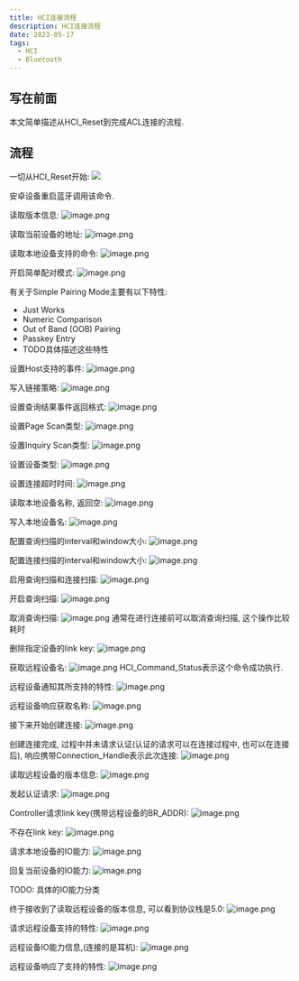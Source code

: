 ```yaml
---
title: HCI连接流程
description: HCI连接流程
date: 2023-05-17
tags:
  - HCI
  - Bluetooth
---
```


## 写在前面
本文简单描述从HCI_Reset到完成ACL连接的流程.

## 流程
一切从HCI_Reset开始:
![](https://cdn.jsdelivr.net/gh/zabbits/cdn@main/picgo/202305172350283.png)

安卓设备重启蓝牙调用该命令.

读取版本信息:
![image.png](https://cdn.jsdelivr.net/gh/zabbits/cdn@main/picgo/20230517235520.png)

读取当前设备的地址:
![image.png](https://cdn.jsdelivr.net/gh/zabbits/cdn@main/picgo/20230517235650.png)

读取本地设备支持的命令:
![image.png](https://cdn.jsdelivr.net/gh/zabbits/cdn@main/picgo/20230517235746.png)

开启简单配对模式:
![image.png](https://cdn.jsdelivr.net/gh/zabbits/cdn@main/picgo/20230518000315.png)

有关于Simple Pairing Mode主要有以下特性:
- Just Works
- Numeric Comparison
- Out of Band (OOB) Pairing
- Passkey Entry
- TODO具体描述这些特性

设置Host支持的事件:
![image.png](https://cdn.jsdelivr.net/gh/zabbits/cdn@main/picgo/20230518000611.png)

写入链接策略:
![image.png](https://cdn.jsdelivr.net/gh/zabbits/cdn@main/picgo/20230518000718.png)

设置查询结果事件返回格式:
![image.png](https://cdn.jsdelivr.net/gh/zabbits/cdn@main/picgo/20230518000829.png)

设置Page Scan类型:
![image.png](https://cdn.jsdelivr.net/gh/zabbits/cdn@main/picgo/20230518000911.png)

设置Inquiry Scan类型:
![image.png](https://cdn.jsdelivr.net/gh/zabbits/cdn@main/picgo/20230518000948.png)

设置设备类型:
![image.png](https://cdn.jsdelivr.net/gh/zabbits/cdn@main/picgo/20230518001155.png)

设置连接超时时间:
![image.png](https://cdn.jsdelivr.net/gh/zabbits/cdn@main/picgo/20230518001225.png)

读取本地设备名称, 返回空:
![image.png](https://cdn.jsdelivr.net/gh/zabbits/cdn@main/picgo/20230518001306.png)

写入本地设备名:
![image.png](https://cdn.jsdelivr.net/gh/zabbits/cdn@main/picgo/20230518001352.png)

配置查询扫描的interval和window大小:
![image.png](https://cdn.jsdelivr.net/gh/zabbits/cdn@main/picgo/20230518001445.png)

配置连接扫描的interval和window大小:
![image.png](https://cdn.jsdelivr.net/gh/zabbits/cdn@main/picgo/20230518001537.png)

启用查询扫描和连接扫描:
![image.png](https://cdn.jsdelivr.net/gh/zabbits/cdn@main/picgo/20230518001638.png)

开启查询扫描:
![image.png](https://cdn.jsdelivr.net/gh/zabbits/cdn@main/picgo/20230518001714.png)

取消查询扫描:
![image.png](https://cdn.jsdelivr.net/gh/zabbits/cdn@main/picgo/20230518001801.png)
通常在进行连接前可以取消查询扫描, 这个操作比较耗时

删除指定设备的link key:
![image.png](https://cdn.jsdelivr.net/gh/zabbits/cdn@main/picgo/20230518001948.png)

获取远程设备名:
![image.png](https://cdn.jsdelivr.net/gh/zabbits/cdn@main/picgo/20230518002056.png)
HCI_Command_Status表示这个命令成功执行.

远程设备通知其所支持的特性:
![image.png](https://cdn.jsdelivr.net/gh/zabbits/cdn@main/picgo/20230518002347.png)

远程设备响应获取名称:
![image.png](https://cdn.jsdelivr.net/gh/zabbits/cdn@main/picgo/20230518002428.png)

接下来开始创建连接:
![image.png](https://cdn.jsdelivr.net/gh/zabbits/cdn@main/picgo/20230518002605.png)

创建连接完成, 过程中并未请求认证(认证的请求可以在连接过程中, 也可以在连接后), 响应携带Connection_Handle表示此次连接:
![image.png](https://cdn.jsdelivr.net/gh/zabbits/cdn@main/picgo/20230518002849.png)

读取远程设备的版本信息:
![image.png](https://cdn.jsdelivr.net/gh/zabbits/cdn@main/picgo/20230518002940.png)

发起认证请求:
![image.png](https://cdn.jsdelivr.net/gh/zabbits/cdn@main/picgo/20230518003008.png)

Controller请求link key(携带远程设备的BR_ADDR):
![image.png](https://cdn.jsdelivr.net/gh/zabbits/cdn@main/picgo/20230518003053.png)

不存在link key:
![image.png](https://cdn.jsdelivr.net/gh/zabbits/cdn@main/picgo/20230518003202.png)

请求本地设备的IO能力:
![image.png](https://cdn.jsdelivr.net/gh/zabbits/cdn@main/picgo/20230518003321.png)

回复当前设备的IO能力:
![image.png](https://cdn.jsdelivr.net/gh/zabbits/cdn@main/picgo/20230518003457.png)

TODO: 具体的IO能力分类

终于接收到了读取远程设备的版本信息, 可以看到协议栈是5.0:
![image.png](https://cdn.jsdelivr.net/gh/zabbits/cdn@main/picgo/20230518003618.png)

请求远程设备支持的特性:
![image.png](https://cdn.jsdelivr.net/gh/zabbits/cdn@main/picgo/20230518003732.png)

远程设备IO能力信息,(连接的是耳机):
![image.png](https://cdn.jsdelivr.net/gh/zabbits/cdn@main/picgo/20230518003824.png)

远程设备响应了支持的特性:
![image.png](https://cdn.jsdelivr.net/gh/zabbits/cdn@main/picgo/20230518003953.png)
